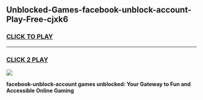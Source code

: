 
## Unblocked-Games-facebook-unblock-account-Play-Free-cjxk6
<h3>
<a href="https://premium76.site?title=facebook-unblock-account&ref=21A">CLICK TO PLAY</a></h3>
<hr>

<h3>
<a href="https://premium76.site?title=facebook-unblock-account&ref=21A">CLICK 2 PLAY</a>
  
</h3>

<a href="https://premium76.site?title=facebook-unblock-account&ref=21A"><img src="https://clearcache.store/games.png"></a>


**facebook-unblock-account games unblocked: Your Gateway to Fun and Accessible Online Gaming**
